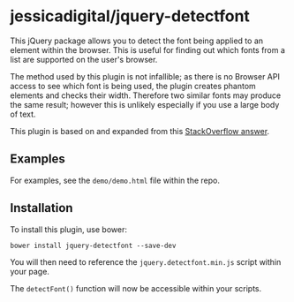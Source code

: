 # jessicadigital/jquery-detectfont

This jQuery package allows you to detect the font being applied to an element within the browser. This is useful for finding out which fonts from a list are supported on the user's browser.

The method used by this plugin is not infallible; as there is no Browser API access to see which font is being used, the plugin creates phantom elements and checks their width. Therefore two similar fonts may produce the same result; however this is unlikely especially if you use a large body of text.

This plugin is based on and expanded from this [StackOverflow answer](http://stackoverflow.com/questions/15664759/jquery-how-to-get-assigned-font-to-element).

## Examples

For examples, see the ```demo/demo.html``` file within the repo.

## Installation

To install this plugin, use bower:

```bower install jquery-detectfont --save-dev```

You will then need to reference the ```jquery.detectfont.min.js``` script within your page.

The ```detectFont()``` function will now be accessible within your scripts.
